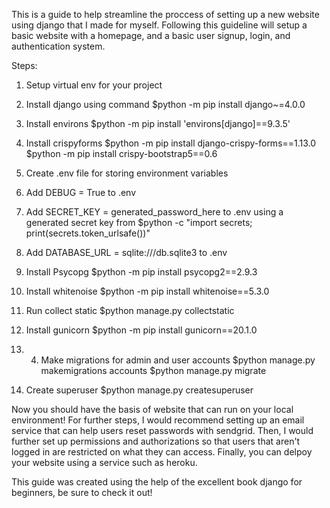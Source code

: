 This is a guide to help streamline the proccess of setting up a new website using django that I made for myself.
Following this guideline will setup a basic website with a homepage, and a basic user signup, login, and authentication system.

Steps:
1. Setup virtual env for your project
2. Install django using command $python -m pip install django~=4.0.0
3. Install environs $python -m pip install 'environs[django]==9.3.5'
 
4. Install crispyforms $python -m pip install django-crispy-forms==1.13.0
                       $python -m pip install crispy-bootstrap5==0.6
5. Create .env file for storing environment variables 
6. Add DEBUG = True to .env
7. Add SECRET_KEY = generated_password_here to .env using a generated secret key from $python -c "import secrets; print(secrets.token_urlsafe())"
8. Add DATABASE_URL = sqlite:///db.sqlite3   to .env
9. Install Psycopg $python -m pip install psycopg2==2.9.3
10. Install whitenoise $python -m pip install whitenoise==5.3.0
11. Run collect static $python manage.py collectstatic 
12. Install gunicorn $python -m pip install gunicorn==20.1.0
13. 4. Make migrations for admin and user accounts $python manage.py makemigrations accounts
                                                   $python manage.py migrate
14. Create superuser $python manage.py createsuperuser

Now you should have the basis of website that can run on your local environment! 
For further steps, I would recommend setting up an email service that can help users reset passwords with sendgrid.
Then, I would further set up permissions and authorizations so that users that aren't logged in are restricted on what they can access.
Finally, you can delpoy your website using a service such as heroku. 

This guide was created using the help of the excellent book django for beginners, be sure to check it out! 
